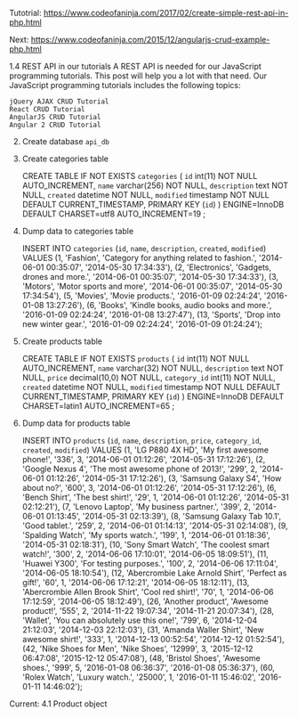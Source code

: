 Tutotrial:
https://www.codeofaninja.com/2017/02/create-simple-rest-api-in-php.html

Next: https://www.codeofaninja.com/2015/12/angularjs-crud-example-php.html

1.4 REST API in our tutorials
A REST API is needed for our JavaScript programming tutorials. This post will help you a lot with that need. Our JavaScript programming tutorials includes the following topics:

	jQuery AJAX CRUD Tutorial
	React CRUD Tutorial
	AngularJS CRUD Tutorial
	Angular 2 CRUD Tutorial


2) Create database `api_db`

2) Create categories table

	CREATE TABLE IF NOT EXISTS `categories` (
	  `id` int(11) NOT NULL AUTO_INCREMENT,
	  `name` varchar(256) NOT NULL,
	  `description` text NOT NULL,
	  `created` datetime NOT NULL,
	  `modified` timestamp NOT NULL DEFAULT CURRENT_TIMESTAMP,
	  PRIMARY KEY (`id`)
	) ENGINE=InnoDB  DEFAULT CHARSET=utf8 AUTO_INCREMENT=19 ;

3) Dump data to categories table

	INSERT INTO `categories` (`id`, `name`, `description`, `created`, `modified`) VALUES
	(1, 'Fashion', 'Category for anything related to fashion.', '2014-06-01 00:35:07', '2014-05-30 17:34:33'),
	(2, 'Electronics', 'Gadgets, drones and more.', '2014-06-01 00:35:07', '2014-05-30 17:34:33'),
	(3, 'Motors', 'Motor sports and more', '2014-06-01 00:35:07', '2014-05-30 17:34:54'),
	(5, 'Movies', 'Movie products.', '2016-01-09 02:24:24', '2016-01-08 13:27:26'),
	(6, 'Books', 'Kindle books, audio books and more.', '2016-01-09 02:24:24', '2016-01-08 13:27:47'),
	(13, 'Sports', 'Drop into new winter gear.', '2016-01-09 02:24:24', '2016-01-09 01:24:24');

4) Create products table

	CREATE TABLE IF NOT EXISTS `products` (
	  `id` int(11) NOT NULL AUTO_INCREMENT,
	  `name` varchar(32) NOT NULL,
	  `description` text NOT NULL,
	  `price` decimal(10,0) NOT NULL,
	  `category_id` int(11) NOT NULL,
	  `created` datetime NOT NULL,
	  `modified` timestamp NOT NULL DEFAULT CURRENT_TIMESTAMP,
	  PRIMARY KEY (`id`)
	) ENGINE=InnoDB  DEFAULT CHARSET=latin1 AUTO_INCREMENT=65 ;

5) Dump data for products table

	INSERT INTO `products` (`id`, `name`, `description`, `price`, `category_id`, `created`, `modified`) VALUES
	(1, 'LG P880 4X HD', 'My first awesome phone!', '336', 3, '2014-06-01 01:12:26', '2014-05-31 17:12:26'),
	(2, 'Google Nexus 4', 'The most awesome phone of 2013!', '299', 2, '2014-06-01 01:12:26', '2014-05-31 17:12:26'),
	(3, 'Samsung Galaxy S4', 'How about no?', '600', 3, '2014-06-01 01:12:26', '2014-05-31 17:12:26'),
	(6, 'Bench Shirt', 'The best shirt!', '29', 1, '2014-06-01 01:12:26', '2014-05-31 02:12:21'),
	(7, 'Lenovo Laptop', 'My business partner.', '399', 2, '2014-06-01 01:13:45', '2014-05-31 02:13:39'),
	(8, 'Samsung Galaxy Tab 10.1', 'Good tablet.', '259', 2, '2014-06-01 01:14:13', '2014-05-31 02:14:08'),
	(9, 'Spalding Watch', 'My sports watch.', '199', 1, '2014-06-01 01:18:36', '2014-05-31 02:18:31'),
	(10, 'Sony Smart Watch', 'The coolest smart watch!', '300', 2, '2014-06-06 17:10:01', '2014-06-05 18:09:51'),
	(11, 'Huawei Y300', 'For testing purposes.', '100', 2, '2014-06-06 17:11:04', '2014-06-05 18:10:54'),
	(12, 'Abercrombie Lake Arnold Shirt', 'Perfect as gift!', '60', 1, '2014-06-06 17:12:21', '2014-06-05 18:12:11'),
	(13, 'Abercrombie Allen Brook Shirt', 'Cool red shirt!', '70', 1, '2014-06-06 17:12:59', '2014-06-05 18:12:49'),
	(26, 'Another product', 'Awesome product!', '555', 2, '2014-11-22 19:07:34', '2014-11-21 20:07:34'),
	(28, 'Wallet', 'You can absolutely use this one!', '799', 6, '2014-12-04 21:12:03', '2014-12-03 22:12:03'),
	(31, 'Amanda Waller Shirt', 'New awesome shirt!', '333', 1, '2014-12-13 00:52:54', '2014-12-12 01:52:54'),
	(42, 'Nike Shoes for Men', 'Nike Shoes', '12999', 3, '2015-12-12 06:47:08', '2015-12-12 05:47:08'),
	(48, 'Bristol Shoes', 'Awesome shoes.', '999', 5, '2016-01-08 06:36:37', '2016-01-08 05:36:37'),
	(60, 'Rolex Watch', 'Luxury watch.', '25000', 1, '2016-01-11 15:46:02', '2016-01-11 14:46:02');

Current:
4.1 Product object
